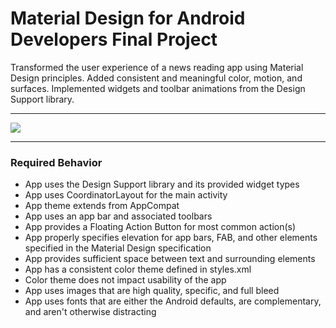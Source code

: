 # Material Design for Android Developers Final Project
Transformed the user experience of a news reading app using Material Design principles. Added consistent and meaningful color, motion, and surfaces. Implemented widgets and toolbar animations from the Design Support library.
___
![](http://i.imgur.com/fvJK33q.gif)
___
### Required Behavior
* App uses the Design Support library and its provided widget types
* App uses CoordinatorLayout for the main activity
* App theme extends from AppCompat
* App uses an app bar and associated toolbars
* App provides a Floating Action Button for most common action(s)
* App properly specifies elevation for app bars, FAB, and other elements specified in the Material Design specification
* App provides sufficient space between text and surrounding elements
* App has a consistent color theme defined in styles.xml
* Color theme does not impact usability of the app
* App uses images that are high quality, specific, and full bleed
* App uses fonts that are either the Android defaults, are complementary, and aren't otherwise distracting
